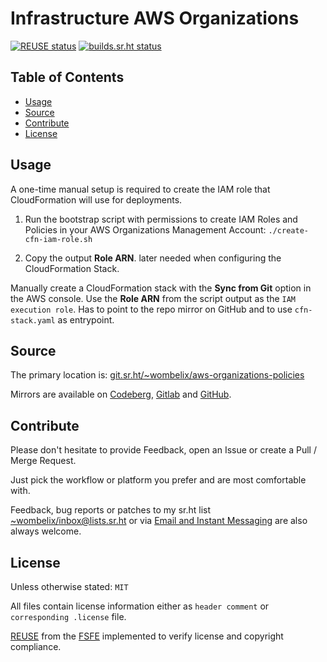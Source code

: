 <!--
SPDX-FileCopyrightText: 2025 Dominik Wombacher <dominik@wombacher.cc>

SPDX-License-Identifier: MIT-0
-->

# Infrastructure AWS Organizations

[![REUSE status](https://api.reuse.software/badge/git.sr.ht/~wombelix/aws-organizations-policies)](https://api.reuse.software/info/git.sr.ht/~wombelix/aws-organizations-policies)
[![builds.sr.ht status](https://builds.sr.ht/~wombelix/aws-organizations-policies.svg)](https://builds.sr.ht/~wombelix/aws-organizations-policies?)

## Table of Contents

* [Usage](#usage)
* [Source](#source)
* [Contribute](#contribute)
* [License](#license)

## Usage

A one-time manual setup is required to create the IAM role that
CloudFormation will use for deployments.

1. Run the bootstrap script with permissions to create IAM Roles
   and Policies in your AWS Organizations Management Account:
   `./create-cfn-iam-role.sh`

1. Copy the output **Role ARN**. later needed when configuring
   the CloudFormation Stack.

Manually create a CloudFormation stack with the **Sync from Git**
option in the AWS console. Use the **Role ARN** from the script
output as the `IAM execution role`. Has to point to the repo mirror
on GitHub and to use `cfn-stack.yaml` as entrypoint.

## Source

The primary location is:
[git.sr.ht/~wombelix/aws-organizations-policies](https://git.sr.ht/~wombelix/aws-organizations-policies)

Mirrors are available on
[Codeberg](https://codeberg.org/wombelix/aws-organizations-policies),
[Gitlab](https://gitlab.com/wombelix/aws-organizations-policies)
and
[GitHub](https://github.com/wombelix/aws-organizations-policies).

## Contribute

Please don't hesitate to provide Feedback,
open an Issue or create a Pull / Merge Request.

Just pick the workflow or platform you prefer and are most comfortable with.

Feedback, bug reports or patches to my sr.ht list
[~wombelix/inbox@lists.sr.ht](https://lists.sr.ht/~wombelix/inbox) or via
[Email and Instant Messaging](https://dominik.wombacher.cc/pages/contact.html)
are also always welcome.

## License

Unless otherwise stated: `MIT`

All files contain license information either as
`header comment` or `corresponding .license` file.

[REUSE](https://reuse.software) from the [FSFE](https://fsfe.org/)
implemented to verify license and copyright compliance.
